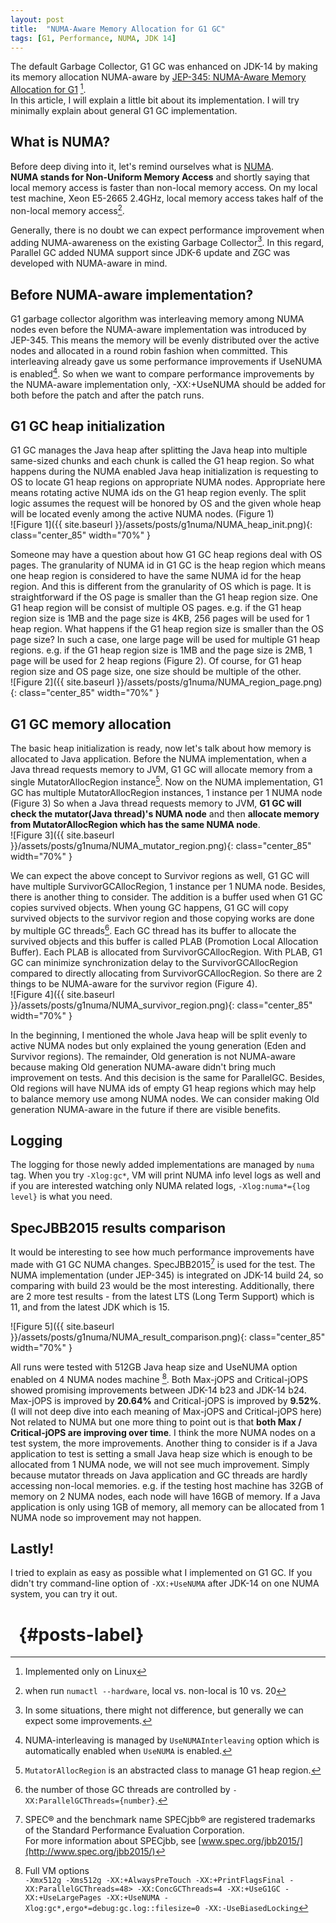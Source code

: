 ```yaml
---
layout: post
title:  "NUMA-Aware Memory Allocation for G1 GC"
tags: [G1, Performance, NUMA, JDK 14]
---
```


The default Garbage Collector, G1 GC was enhanced on JDK-14 by making its memory allocation NUMA-aware by [JEP-345: NUMA-Aware Memory Allocation for G1](https://bugs.openjdk.java.net/browse/JDK-8210473) [^numa_impl]. <br>In this article, I will explain a little bit about its implementation. I will try minimally explain about general G1 GC implementation.<br>

## What is NUMA?
Before deep diving into it, let's remind ourselves what is [NUMA](https://en.wikipedia.org/wiki/Non-uniform_memory_access).<br>
**NUMA stands for Non-Uniform Memory Access** and shortly saying that local memory access is faster than non-local memory access. On my local test machine, Xeon E5-2665 2.4GHz, local memory access takes half of the non-local memory access[^my_numactl].<br>

Generally, there is no doubt we can expect performance improvement when adding NUMA-awareness on the existing Garbage Collector[^general_numa]. In this regard, Parallel GC added NUMA support since JDK-6 update and ZGC was developed with NUMA-aware in mind.<br>

## Before NUMA-aware implementation?
G1 garbage collector algorithm was interleaving memory among NUMA nodes even before the NUMA-aware implementation was introduced by JEP-345. This means the memory will be evenly distributed over the active nodes and allocated in a round robin fashion when committed. This interleaving already gave us some performance improvements if UseNUMA is enabled[^numa_interleaving]. So when we want to compare performance improvements by the NUMA-aware implementation only, -XX:+UseNUMA should be added for both before the patch and after the patch runs.<br>

## G1 GC heap initialization
G1 GC manages the Java heap after splitting the Java heap into multiple same-sized chunks and each chunk is called the G1 heap region. So what happens during the NUMA enabled Java heap initialization is requesting to OS to locate G1 heap regions on appropriate NUMA nodes. Appropriate here means rotating active NUMA ids on the G1 heap region evenly. The split logic assumes the request will be honored by OS and the given whole heap will be located evenly among the active NUMA nodes. (Figure 1)<br>
![Figure 1]({{ site.baseurl }}/assets/posts/g1numa/NUMA_heap_init.png){: class="center_85" width="70%" }<br>

Someone may have a question about how G1 GC heap regions deal with OS pages. The granularity of NUMA id in G1 GC is the heap region which means one heap region is considered to have the same NUMA id for the heap region. And this is different from the granularity of OS which is page. It is straightforward if the OS page is smaller than the G1 heap region size. One G1 heap region will be consist of multiple OS pages. e.g. if the G1 heap region size is 1MB and the page size is 4KB, 256 pages will be used for 1 heap region. What happens if the G1 heap region size is smaller than the OS page size? In such a case, one large page will be used for multiple G1 heap regions. e.g. if the G1 heap region size is 1MB and the page size is 2MB, 1 page will be used for 2 heap regions (Figure 2). Of course, for G1 heap region size and OS page size, one size should be multiple of the other.<br>
![Figure 2]({{ site.baseurl }}/assets/posts/g1numa/NUMA_region_page.png){: class="center_85" width="70%" }<br>

## G1 GC memory allocation
The basic heap initialization is ready, now let's talk about how memory is allocated to Java application.
Before the NUMA implementation, when a Java thread requests memory to JVM, G1 GC will allocate memory from a single MutatorAllocRegion instance[^numa_mutator].
Now on the NUMA implementation, G1 GC has multiple MutatorAllocRegion instances, 1 instance per 1 NUMA node (Figure 3)
So when a Java thread requests memory to JVM, **G1 GC will check the mutator(Java thread)'s NUMA node** and then **allocate memory from MutatorAllocRegion which has the same NUMA node**.<br>
![Figure 3]({{ site.baseurl }}/assets/posts/g1numa/NUMA_mutator_region.png){: class="center_85" width="70%" }
<br>

We can expect the above concept to Survivor regions as well, G1 GC will have multiple SurvivorGCAllocRegion, 1 instance per 1 NUMA node. Besides, there is another thing to consider. The addition is a buffer used when G1 GC copies survived objects. When young GC happens, G1 GC will copy survived objects to the survivor region and those copying works are done by multiple GC threads[^parallelgcthreads]. Each GC thread has its buffer to allocate the survived objects and this buffer is called PLAB (Promotion Local Allocation Buffer). Each PLAB is allocated from SurvivorGCAllocRegion. With PLAB, G1 GC can minimize synchronization delay to the SurvivorGCAllocRegion compared to directly allocating from SurvivorGCAllocRegion. So there are 2 things to be NUMA-aware for the survivor region (Figure 4).<br>
![Figure 4]({{ site.baseurl }}/assets/posts/g1numa/NUMA_survivor_region.png){: class="center_85" width="70%" }
<br>

In the beginning, I mentioned the whole Java heap will be split evenly to active NUMA nodes but only explained the young generation (Eden and Survivor regions). The remainder, Old generation is not NUMA-aware because making Old generation NUMA-aware didn't bring much improvement on tests. And this decision is the same for ParallelGC. Besides, Old regions will have NUMA ids of empty G1 heap regions which may help to balance memory use among NUMA nodes. We can consider making Old generation NUMA-aware in the future if there are visible benefits.<br>

## Logging
The logging for those newly added implementations are managed by `numa` tag. When you try `-Xlog:gc*`, VM will print NUMA info level logs as well and if you are interested watching only NUMA related logs, `-Xlog:numa*={log level}` is what you need.<br>

## SpecJBB2015 results comparison
It would be interesting to see how much performance improvements have made with G1 GC NUMA changes. SpecJBB2015[^spec] is used for the test. The NUMA implementation (under JEP-345) is integrated on JDK-14 build 24, so comparing with build 23 would be the most interesting. Additionally, there are 2 more test results - from the latest LTS (Long Term Support) which is 11, and from the latest JDK which is 15.<br>

![Figure 5]({{ site.baseurl }}/assets/posts/g1numa/NUMA_result_comparison.png){: class="center_85" width="70%" }
<br>

All runs were tested with 512GB Java heap size and UseNUMA option enabled on 4 NUMA nodes machine [^test_vmoptions].
Both Max-jOPS and Critical-jOPS showed promising improvements between JDK-14 b23 and JDK-14 b24. Max-jOPS is improved by **20.64%** and Critical-jOPS is improved by **9.52%**. (I will not deep dive into each meaning of Max-jOPS and Critical-jOPS here)<br>
Not related to NUMA but one more thing to point out is that **both Max / Critical-jOPS are improving over time**.
I think the more NUMA nodes on a test system, the more improvements. Another thing to consider is if a Java application to test is setting a small Java heap size which is enough to be allocated from 1 NUMA node, we will not see much improvement. Simply because mutator threads on Java application and GC threads are hardly accessing non-local memories. e.g. if the testing host machine has 32GB of memory on 2 NUMA nodes, each node will have 16GB of memory. If a Java application is only using 1GB of memory, all memory can be allocated from 1 NUMA node so improvement may not happen.
<br>

## Lastly!
I tried to explain as easy as possible what I implemented on G1 GC.
If you didn't try command-line option of `-XX:+UseNUMA` after JDK-14 on one NUMA system, you can try it out.

# &nbsp; {#posts-label}

[^numa_impl]: Implemented only on Linux
[^my_numactl]: when run `numactl --hardware`, local vs. non-local is 10 vs. 20
[^general_numa]: In some situations, there might not difference, but generally we can expect some improvements.
[^numa_interleaving]: NUMA-interleaving is managed by `UseNUMAInterleaving` option which is automatically enabled when `UseNUMA` is enabled.
[^numa_mutator]: `MutatorAllocRegion` is an abstracted class to manage G1 heap region.
[^parallelgcthreads]: the number of those GC threads are controlled by `-XX:ParallelGCThreads={number}`.
[^spec]: SPEC® and the benchmark name SPECjbb® are registered trademarks of the Standard Performance Evaluation Corporation. <br>For more information about SPECjbb, see [www.spec.org/jbb2015/](http://www.spec.org/jbb2015/)
[^test_vmoptions]: Full VM options<br>`-Xmx512g -Xms512g -XX:+AlwaysPreTouch -XX:+PrintFlagsFinal -XX:ParallelGCThreads=48> -XX:ConcGCThreads=4 -XX:+UseG1GC -XX:+UseLargePages -XX:+UseNUMA -Xlog:gc*,ergo*=debug:gc.log::filesize=0 -XX:-UseBiasedLocking`
